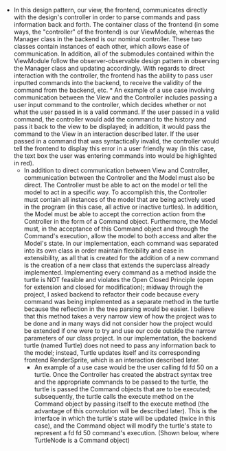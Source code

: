  * In this design pattern, our view, the frontend, communicates directly with the design's controller in order to parse commands and pass information back and forth. The container class of the frontend  (in some ways, the "controller" of the frontend) is our ViewModule, whereas the Manager class in the backend is our nominal controller. These two classes contain instances of each other, which allows ease of communication. In addition, all of the submodules contained within the ViewModule follow the observer-observable design pattern in observing the Manager class and updating accordingly. With regards to direct interaction with the controller, the frontend has the ability to pass user inputted commands into the backend, to receive the validity of the command from the backend, etc.
        * An example of a use case involving communication between the View and the Controller includes passing a user input command to the controller, which decides whether or not what the user passed in is a valid command. If the user passed in a valid command, the controller would add the command to the history and pass it back to the view to be displayed; in addition, it would pass the command to the View in an interaction described later. If the user passed in a command that was syntactically invalid, the controller would tell the frontend to display this error in a user friendly way (in this case, the text box the user was entering commands into would be highlighted in red). 
    * In addition to direct communication between View and Controller, communication between the Controller and the Model must also be direct. The Controller must be able to act on the model or tell the model to act in a specific way. To accomplish this, the Controller must contain all instances of the model that are being actively used in the program (in this case, all active or inactive turtles). In addition, the Model must be able to accept the correction action from the Controller in the form of a Command object. Furthermore, the Model must, in the acceptance of this Command object and through the Command's execution, allow the model to both access and alter the Model's state. In our implementation, each command was separated into its own class in order maintain flexibility and ease in extensibility, as all that is created for the addition of a new command is the creation of a new class that extends the superclass already implemented. Implementing every command as a method inside the turtle is NOT feasible and violates the Open Closed Principle (open for extension and closed for modification); midway through the project, I asked backend to refactor their code because every command was being implemented as a separate method in the turtle because the reflection in the tree parsing would be easier. I believe that this method takes a very narrow view of how the project was to be done and in many ways did not consider how the project would be extended if one were to try and use our code outside the narrow parameters of our class project. In our implementation, the backend turtle (named Turtle) does not need to pass any information back to the model; instead, Turtle updates itself and its corresponding frontend RenderSprite, which is an interaction described later.
        * An example of a use case would be the user calling fd fd 50 on a turtle. Once the Controller has created the abstract syntax tree and the appropriate commands to be passed to the turtle, the turtle is passed the Command objects that are to be executed; subsequently, the turtle calls the execute method on the Command object by passing itself to the execute method (the advantage of this convolution will be described later). This is the interface in which the turtle's state will be updated (twice in this case), and the Command object will modify the turtle's state to represent a fd fd 50 command's execution. (Shown below, where TurtleNode is a Command object)